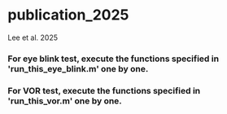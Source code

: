 # publication_2025
Lee et al. 2025
### For eye blink test, execute the functions specified in 'run_this_eye_blink.m' one by one.
### For VOR test, execute the functions specified in 'run_this_vor.m' one by one.
